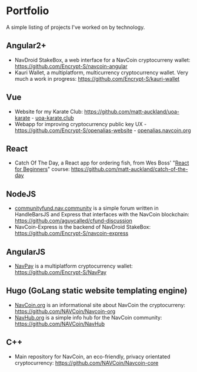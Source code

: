 # Portfolio

A simple listing of projects I've worked on by technology. 


## Angular2+

- NavDroid StakeBox, a web interface for a NavCoin cryptocurreny wallet: https://github.com/Encrypt-S/navcoin-angular 
- Kauri Wallet, a multiplatform, multicurrency cryptocurrency wallet. Very much a work in progress: https://github.com/Encrypt-S/kauri-wallet

## Vue

- Website for my Karate Club: https://github.com/matt-auckland/uoa-karate - [uoa-karate.club](https://uoa-karate.club)
- Webapp for improving cryptocurrency public key UX - https://github.com/Encrypt-S/openalias-website - [openalias.navcoin.org](openalias.navcoin.org)

## React

- Catch Of The Day, a React app for ordering fish, from Wes Boss' "[React for Beginners](https://reactforbeginners.com/)" course: https://github.com/matt-auckland/catch-of-the-day

## NodeJS

- [communityfund.nav.community](https://communityfund.nav.community) is a simple forum written in HandleBarsJS and Express that interfaces with the NavCoin blockchain: https://github.com/aguycalled/cfund-discussion
- NavCoin-Express is the backend of NavDroid StakeBox: https://github.com/Encrypt-S/navcoin-express

## AngularJS

- [NavPay](navpay.navcoin.org) is a multiplatform cryptocurrency wallet: https://github.com/Encrypt-S/NavPay

## Hugo (GoLang static website templating engine)

- [NavCoin.org](https://navcoin.org) is an informational site about NavCoin the cryptocurreny: https://github.com/NAVCoin/Navcoin-org
- [NavHub.org](https://navhub.org) is a simple info hub for the NavCoin community: https://github.com/NAVCoin/NavHub

## C++

- Main repository for NavCoin, an eco-friendly, privacy orientated cryptocurrency: https://github.com/NAVCoin/Navcoin-core
